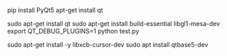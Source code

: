  pip install PyQt5
 apt-get install qt

 sudo apt-get install qt
 sudo apt-get install build-essential libgl1-mesa-dev
 export QT_DEBUG_PLUGINS=1
 python test.py

 sudo apt-get install -y libxcb-cursor-dev 
 sudo apt install qtbase5-dev
